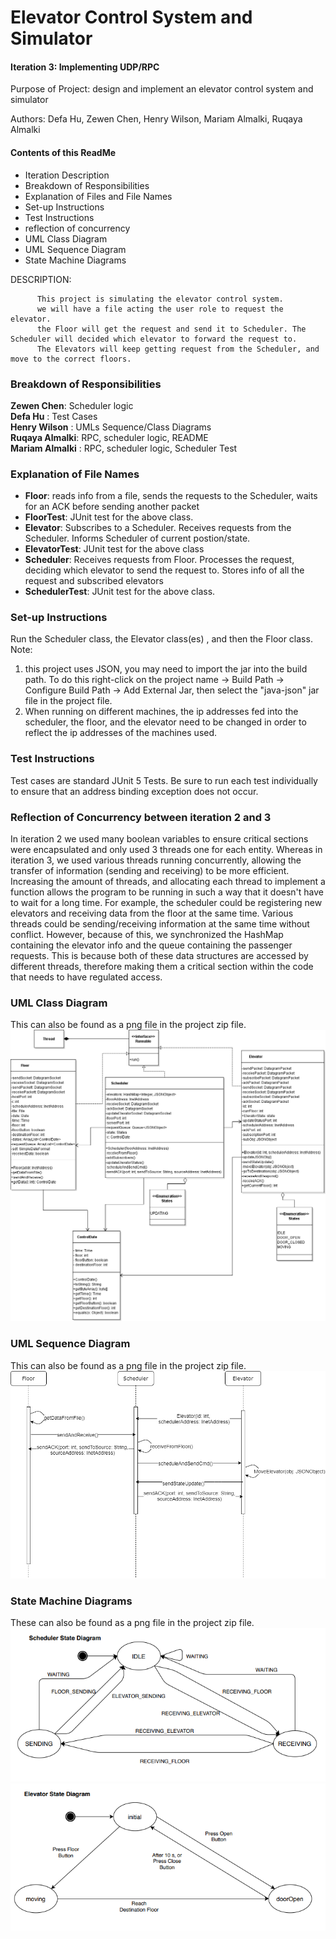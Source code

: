 # Elevator Control System and Simulator

#### Iteration 3: Implementing UDP/RPC

Purpose of Project: design and implement an elevator control system and simulator

Authors: Defa Hu, Zewen Chen, Henry Wilson, Mariam Almalki, Ruqaya Almalki

#### Contents of this ReadMe
- Iteration Description
- Breakdown of Responsibilities
- Explanation of Files and File Names
- Set-up Instructions
- Test Instructions 
- reflection of concurrency
- UML Class Diagram
- UML Sequence Diagram
- State Machine Diagrams


DESCRIPTION: 
  
          This project is simulating the elevator control system.
          we will have a file acting the user role to request the elevator.
          the Floor will get the request and send it to Scheduler. The Scheduler will decided which elevator to forward the request to.
          The Elevators will keep getting request from the Scheduler, and move to the correct floors.


### Breakdown of Responsibilities
**Zewen Chen**: Scheduler logic <br>
**Defa Hu** : Test Cases <br>
**Henry Wilson** : UMLs Sequence/Class Diagrams <br>
**Ruqaya Almalki**: RPC, scheduler logic, README <br>
**Mariam Almalki** : RPC, scheduler logic, Scheduler Test <br>

### Explanation of File Names
- **Floor**: reads info from a file, sends the requests to the Scheduler, waits for an ACK before sending another packet
- **FloorTest**: JUnit test for the above class.
- **Elevator**: Subscribes to a Scheduler. Receives requests from the Scheduler. Informs Scheduler of current postion/state.
- **ElevatorTest**: JUnit test for the above class
- **Scheduler**: Receives requests from Floor. Processes the request, deciding which elevator to send the request to. Stores info of all the request and subscribed elevators 
- **SchedulerTest**: JUnit test for the above class.

### Set-up Instructions
Run the Scheduler class, the Elevator class(es) , and then the Floor class.
Note: 
1.	this project uses JSON, you may need to import the jar into the build path. To do this right-click on the project name -> Build Path -> Configure Build Path -> Add External Jar, then select the "java-json" jar file in the project file. 
2.	When running on different machines, the ip addresses fed into the scheduler, the floor, and the elevator need to be changed in order to reflect the ip addresses of the machines used.

### Test Instructions 
Test cases are standard JUnit 5 Tests. Be sure to run each test individually to ensure that an address binding exception does not occur. 

### Reflection of Concurrency between iteration 2 and 3
In iteration 2 we used many boolean variables to ensure critical sections were encapsulated and only used 3 threads one for each entity. Whereas in iteration 3, we used various threads running concurrently, allowing the transfer of information (sending and receiving) to be more efficient. Increasing the amount of threads, and allocating each thread to implement a function allows the program to be running in such a way that it doesn't have to wait for a long time. For example, the scheduler could be registering new elevators and receiving data from the floor at the same time. Various threads could be sending/receiving information at the same time without conflict. However, because of this, we synchronized the HashMap containing the elevator info and the queue containing the passenger requests. This is because both of these data structures are accessed by different threads, therefore making them a critical section within the code that needs to have regulated access.

### UML Class Diagram
This can also be found as a png file in the project zip file. <br>
![UML](iteration3_class.png)

### UML Sequence Diagram
This can also be found as a png file in the project zip file. <br>
![SequenceDiagram](Iteration3_Sequence.png)

### State Machine Diagrams
These can also be found as a png file in the project zip file. <br>
![UML](SchedulerStateDiagram.png) 
<br>
![UML](ElevatorStateDiagram.png)


